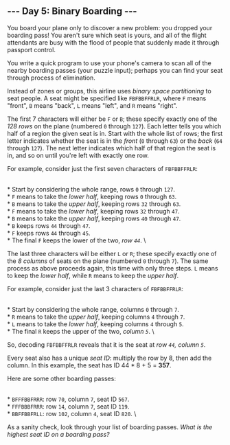## --- Day 5: Binary Boarding ---

You board your plane only to discover a new problem: you dropped your boarding pass! You aren't sure which seat is yours, and all of the flight attendants are busy with the flood of people that suddenly made it through passport control.


	

You write a quick program to use your phone's camera to scan all of the nearby boarding passes (your puzzle input); perhaps you can find your seat through process of elimination.


	

Instead of zones or groups, this airline uses _binary space partitioning_ to seat people. A seat might be specified like `` FBFBBFFRLR ``, where `` F `` means "front", `` B `` means "back", `` L `` means "left", and `` R `` means "right".


	

The first 7 characters will either be `` F `` or `` B ``; these specify exactly one of the _128 rows_ on the plane (numbered `` 0 `` through `` 127 ``). Each letter tells you which half of a region the given seat is in. Start with the whole list of rows; the first letter indicates whether the seat is in the _front_ (`` 0 `` through `` 63 ``) or the _back_ (`` 64 `` through `` 127 ``). The next letter indicates which half of that region the seat is in, and so on until you're left with exactly one row.


	

For example, consider just the first seven characters of `` FBFBBFFRLR ``:


	

\
	*   Start by considering the whole range, rows `` 0 `` through `` 127 ``.
\
	*   `` F `` means to take the _lower half_, keeping rows `` 0 `` through `` 63 ``.
\
	*   `` B `` means to take the _upper half_, keeping rows `` 32 `` through `` 63 ``.
\
	*   `` F `` means to take the _lower half_, keeping rows `` 32 `` through `` 47 ``.
\
	*   `` B `` means to take the _upper half_, keeping rows `` 40 `` through `` 47 ``.
\
	*   `` B `` keeps rows `` 44 `` through `` 47 ``.
\
	*   `` F `` keeps rows `` 44 `` through `` 45 ``.
\
	*   The final `` F `` keeps the lower of the two, _row `` 44 ``_.
\
	


	

The last three characters will be either `` L `` or `` R ``; these specify exactly one of the _8 columns_ of seats on the plane (numbered `` 0 `` through `` 7 ``). The same process as above proceeds again, this time with only three steps. `` L `` means to keep the _lower half_, while `` R `` means to keep the _upper half_.


	

For example, consider just the last 3 characters of `` FBFBBFFRLR ``:


	

\
	*   Start by considering the whole range, columns `` 0 `` through `` 7 ``.
\
	*   `` R `` means to take the _upper half_, keeping columns `` 4 `` through `` 7 ``.
\
	*   `` L `` means to take the _lower half_, keeping columns `` 4 `` through `` 5 ``.
\
	*   The final `` R `` keeps the upper of the two, _column `` 5 ``_.
\
	


	

So, decoding `` FBFBBFFRLR `` reveals that it is the seat at _row `` 44 ``, column `` 5 ``_.


	

Every seat also has a unique _seat ID_: multiply the row by 8, then add the column. In this example, the seat has ID 44 * 8 + 5 = **357**.


	

Here are some other boarding passes:


	

\
	*   `` BFFFBBFRRR ``: row `` 70 ``, column `` 7 ``, seat ID `` 567 ``.
\
	*   `` FFFBBBFRRR ``: row `` 14 ``, column `` 7 ``, seat ID `` 119 ``.
\
	*   `` BBFFBBFRLL ``: row `` 102 ``, column `` 4 ``, seat ID `` 820 ``.
\
	


	

As a sanity check, look through your list of boarding passes. _What is the highest seat ID on a boarding pass?_


	